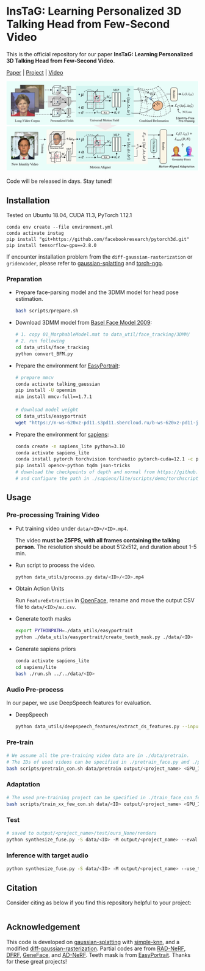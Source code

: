 # InsTaG: Learning Personalized 3D Talking Head from Few-Second Video

This is the official repository for our paper **InsTaG: Learning Personalized 3D Talking Head from Few-Second Video**.

[Paper]() | [Project](https://fictionarry.github.io/InsTaG/) | [Video]()

![image](./assets/main.png)

Code will be released in days. Stay tuned!

## Installation

Tested on Ubuntu 18.04, CUDA 11.3, PyTorch 1.12.1

```
conda env create --file environment.yml
conda activate instag
pip install "git+https://github.com/facebookresearch/pytorch3d.git"
pip install tensorflow-gpu==2.8.0
```

If encounter installation problem from the `diff-gaussian-rasterization` or `gridencoder`, please refer to [gaussian-splatting](https://github.com/graphdeco-inria/gaussian-splatting) and [torch-ngp](https://github.com/ashawkey/torch-ngp).

### Preparation

- Prepare face-parsing model and  the 3DMM model for head pose estimation.

  ```bash
  bash scripts/prepare.sh
  ```

- Download 3DMM model from [Basel Face Model 2009](https://faces.dmi.unibas.ch/bfm/main.php?nav=1-1-0&id=details):

  ```bash
  # 1. copy 01_MorphableModel.mat to data_util/face_tracking/3DMM/
  # 2. run following
  cd data_utils/face_tracking
  python convert_BFM.py
  ```

- Prepare the environment for [EasyPortrait](https://github.com/hukenovs/easyportrait):

  ```bash
  # prepare mmcv
  conda activate talking_gaussian
  pip install -U openmim
  mim install mmcv-full==1.7.1
  
  # download model weight
  cd data_utils/easyportrait
  wget "https://n-ws-620xz-pd11.s3pd11.sbercloud.ru/b-ws-620xz-pd11-jux/easyportrait/experiments/models/fpn-fp-512.pth"
  ```

- Prepare the environment for [sapiens](https://github.com/facebookresearch/sapiens/blob/main/lite/README.md):

  ```bash
  conda create -n sapiens_lite python=3.10
  conda activate sapiens_lite
  conda install pytorch torchvision torchaudio pytorch-cuda=12.1 -c pytorch -c nvidia
  pip install opencv-python tqdm json-tricks
  # download the checkpoints of depth and normal from https://github.com/facebookresearch/sapiens/blob/main/lite/README.md
  # and configure the path in ./sapiens/lite/scripts/demo/torchscript/<depth, normal>.sh
  ```

## Usage


### Pre-processing Training Video

* Put training video under `data/<ID>/<ID>.mp4`.

  The video **must be 25FPS, with all frames containing the talking person**. 
  The resolution should be about 512x512, and duration about 1-5 min.

* Run script to process the video.

  ```bash
  python data_utils/process.py data/<ID>/<ID>.mp4
  ```

* Obtain Action Units

  Run `FeatureExtraction` in [OpenFace](https://github.com/TadasBaltrusaitis/OpenFace), rename and move the output CSV file to `data/<ID>/au.csv`.

* Generate tooth masks

  ```bash
  export PYTHONPATH=./data_utils/easyportrait 
  python ./data_utils/easyportrait/create_teeth_mask.py ./data/<ID>
  ```

* Generate sapiens priors

  ```bash
  conda activate sapiens_lite
  cd sapiens/lite
  bash ./run.sh ../../data/<ID>
  ```

### Audio Pre-process

In our paper, we use DeepSpeech features for evaluation. 

* DeepSpeech

  ```bash
  python data_utils/deepspeech_features/extract_ds_features.py --input data/<name>.wav # saved to data/<name>.npy
  ```

### Pre-train

```bash
# We assume all the pre-training video data are in ./data/pretrain. 
# The IDs of used videos can be specified in ./pretrain_face.py and ./pretrain_mouth_con.py
bash scripts/pretrain_con.sh data/pretrain output/<project_name> <GPU_ID>
```

### Adaptation

```bash
# The used pre-training project can be specified in ./train_face_con_few.py and ./train_mouth_con_few.py
bash scripts/train_xx_few_con.sh data/<ID> output/<project_name> <GPU_ID>
```

### Test

```bash
# saved to output/<project_name>/test/ours_None/renders
python synthesize_fuse.py -S data/<ID> -M output/<project_name> --eval  
```

### Inference with target audio

```bash
python synthesize_fuse.py -S data/<ID> -M output/<project_name> --use_train --audio <preprocessed_audio_feature>.npy
```

## Citation

Consider citing as below if you find this repository helpful to your project:

```

```


## Acknowledgement

This code is developed on [gaussian-splatting](https://github.com/graphdeco-inria/gaussian-splatting) with [simple-knn](https://gitlab.inria.fr/bkerbl/simple-knn), and a modified [diff-gaussian-rasterization](https://github.com/ashawkey/diff-gaussian-rasterization). Partial codes are from [RAD-NeRF](https://github.com/ashawkey/RAD-NeRF), [DFRF](https://github.com/sstzal/DFRF), [GeneFace](https://github.com/yerfor/GeneFace), and [AD-NeRF](https://github.com/YudongGuo/AD-NeRF). Teeth mask is from [EasyPortrait](https://github.com/hukenovs/easyportrait). Thanks for these great projects!
